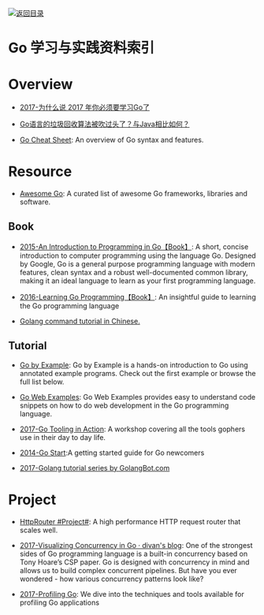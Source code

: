 [![返回目录](https://parg.co/UGo)](https://parg.co/b4z) 
 
# Go 学习与实践资料索引


# Overview


- [2017-为什么说 2017 年你必须要学习Go了](http://mp.weixin.qq.com/s/hQLUjvttTPgfd9qO1l-i6A)

- [Go语言的垃圾回收算法被吹过头了？与Java相比如何？](http://mp.weixin.qq.com/s/9Uj1E3VO7Cd-6G_xZS_zoQ)

- [Go Cheat Sheet](https://github.com/a8m/go-lang-cheat-sheet): An overview of Go syntax and features.



# Resource

- [Awesome Go](https://github.com/avelino/awesome-go): A curated list of awesome Go frameworks, libraries and software.

## Book



- [2015-An Introduction to Programming in Go【Book】](http://www.golang-book.com/): A short, concise introduction to computer programming using the language Go. Designed by Google, Go is a general purpose programming language with modern features, clean syntax and a robust well-documented common library, making it an ideal language to learn as your first programming language.

- [2016-Learning Go Programming【Book】](https://parg.co/b21): An insightful guide to learning the Go programming language

- [Golang command tutorial in Chinese.](https://github.com/hyper0x/go_command_tutorial)


## Tutorial

- [Go by Example](https://gobyexample.com/): Go by Example is a hands-on introduction to Go using annotated example programs. Check out the first example or browse the full list below.


- [Go Web Examples](https://gowebexamples.github.io/): Go Web Examples provides easy to understand code snippets on how to do web development in the Go programming language.


- [2017-Go Tooling in Action](https://github.com/campoy/go-tooling-workshop): A workshop covering all the tools gophers use in their day to day life.

- [2014-Go Start](https://github.com/alco/gostart):A getting started guide for Go newcomers

- [2017-Golang tutorial series by GolangBot.com](https://golangbot.com/learn-golang-series/)

# Project

- [HttpRouter #Project#](https://github.com/julienschmidt/httprouter): A high performance HTTP request router that scales well.

- [2017-Visualizing Concurrency in Go · divan's blog](http://divan.github.io/posts/go_concurrency_visualize/): One of the strongest sides of Go programming language is a built-in concurrency based on Tony Hoare’s CSP paper. Go is designed with concurrency in mind and allows us to build complex concurrent pipelines. But have you ever wondered - how various concurrency patterns look like?

- [2017-Profiling Go](http://www.integralist.co.uk/posts/profiling-go/):  We dive into the techniques and tools available for profiling Go applications
